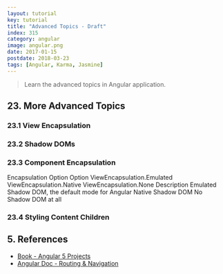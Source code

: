 ```yaml
---
layout: tutorial
key: tutorial
title: "Advanced Topics - Draft"
index: 315
category: angular
image: angular.png
date: 2017-01-15
postdate: 2018-03-23
tags: [Angular, Karma, Jasmine]
---
```


> Learn the advanced topics in Angular application.

## 23. More Advanced Topics
### 23.1 View Encapsulation
### 23.2 Shadow DOMs
### 23.3 Component Encapsulation
Encapsulation Option
  Option
ViewEncapsulation.Emulated
ViewEncapsulation.Native
ViewEncapsulation.None
Description
Emulated Shadow DOM, the default mode for Angular Native Shadow DOM
No Shadow DOM at all

### 23.4 Styling Content Children


## 5. References
* [Book - Angular 5 Projects](https://www.amazon.com/Angular-Projects-Learn-Single-Applications/dp/148423278X)
* [Angular Doc - Routing & Navigation](https://angular.io/guide/router)
